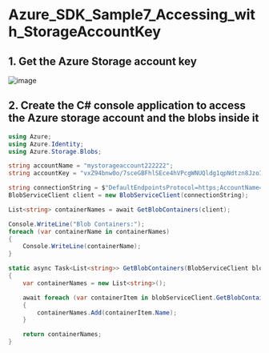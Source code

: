 # Azure_SDK_Sample7_Accessing_with_StorageAccountKey

## 1. Get the Azure Storage account key

![image](https://github.com/luiscoco/Azure_SDK_Sample7_Accessing_with_StorageAccountKey/assets/32194879/7522a8e5-ac01-4e0d-a7fc-5634c84e580a)

## 2. Create the C# console application to access the Azure storage account and the blobs inside it

```csharp
using Azure;
using Azure.Identity;
using Azure.Storage.Blobs;

string accountName = "mystorageaccount222222";
string accountKey = "vxZ94bnw0o/7sceGBFhlSEce4hVPcgWNUQldg1qpNdtzn8JzoI0M5EhaDPVIVw1sYBriZ/VZALhz+AStaDWEnw=="; // Replace with your actual storage account key

string connectionString = $"DefaultEndpointsProtocol=https;AccountName={accountName};AccountKey={accountKey};EndpointSuffix=core.windows.net";
BlobServiceClient client = new BlobServiceClient(connectionString);

List<string> containerNames = await GetBlobContainers(client);

Console.WriteLine("Blob Containers:");
foreach (var containerName in containerNames)
{
    Console.WriteLine(containerName);
}

static async Task<List<string>> GetBlobContainers(BlobServiceClient blobServiceClient)
{
    var containerNames = new List<string>();

    await foreach (var containerItem in blobServiceClient.GetBlobContainersAsync())
    {
        containerNames.Add(containerItem.Name);
    }

    return containerNames;
}
```
